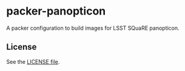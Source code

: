 packer-panopticon
=================

A packer configuration to build images for LSST SQuaRE panopticon.

License
-------

See the [LICENSE file](https://github.com/lsst-sqre/packer-panopticon/blob/master/LICENSE).
